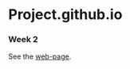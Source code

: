 # Project.github.io
### Week 2 
See the [web-page](https://ProjectWeb.github.io/HTML-CSS-and-Javascript-for-Web-Developers/index.html).
